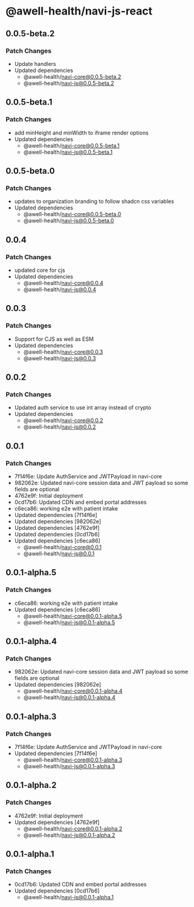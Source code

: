 # @awell-health/navi-js-react

## 0.0.5-beta.2

### Patch Changes

- Update handlers
- Updated dependencies
  - @awell-health/navi-core@0.0.5-beta.2
  - @awell-health/navi-js@0.0.5-beta.2

## 0.0.5-beta.1

### Patch Changes

- add minHeight and minWidth to iframe render options
- Updated dependencies
  - @awell-health/navi-core@0.0.5-beta.1
  - @awell-health/navi-js@0.0.5-beta.1

## 0.0.5-beta.0

### Patch Changes

- updates to organization branding to follow shadcn css variables
- Updated dependencies
  - @awell-health/navi-core@0.0.5-beta.0
  - @awell-health/navi-js@0.0.5-beta.0

## 0.0.4

### Patch Changes

- updated core for cjs
- Updated dependencies
  - @awell-health/navi-core@0.0.4
  - @awell-health/navi-js@0.0.4

## 0.0.3

### Patch Changes

- Support for CJS as well as ESM
- Updated dependencies
  - @awell-health/navi-core@0.0.3
  - @awell-health/navi-js@0.0.3

## 0.0.2

### Patch Changes

- Updated auth service to use int array instead of crypto
- Updated dependencies
  - @awell-health/navi-core@0.0.2
  - @awell-health/navi-js@0.0.2

## 0.0.1

### Patch Changes

- 7f14f6e: Update AuthService and JWTPayload in navi-core
- 982062e: Updated navi-core session data and JWT payload so some fields are optional
- 4762e9f: Initial deployment
- 0cd17b6: Updated CDN and embed portal addresses
- c6eca86: working e2e with patient intake
- Updated dependencies [7f14f6e]
- Updated dependencies [982062e]
- Updated dependencies [4762e9f]
- Updated dependencies [0cd17b6]
- Updated dependencies [c6eca86]
  - @awell-health/navi-core@0.0.1
  - @awell-health/navi-js@0.0.1

## 0.0.1-alpha.5

### Patch Changes

- c6eca86: working e2e with patient intake
- Updated dependencies [c6eca86]
  - @awell-health/navi-core@0.0.1-alpha.5
  - @awell-health/navi-js@0.0.1-alpha.5

## 0.0.1-alpha.4

### Patch Changes

- 982062e: Updated navi-core session data and JWT payload so some fields are optional
- Updated dependencies [982062e]
  - @awell-health/navi-core@0.0.1-alpha.4
  - @awell-health/navi-js@0.0.1-alpha.4

## 0.0.1-alpha.3

### Patch Changes

- 7f14f6e: Update AuthService and JWTPayload in navi-core
- Updated dependencies [7f14f6e]
  - @awell-health/navi-core@0.0.1-alpha.3
  - @awell-health/navi-js@0.0.1-alpha.3

## 0.0.1-alpha.2

### Patch Changes

- 4762e9f: Initial deployment
- Updated dependencies [4762e9f]
  - @awell-health/navi-core@0.0.1-alpha.2
  - @awell-health/navi-js@0.0.1-alpha.2

## 0.0.1-alpha.1

### Patch Changes

- 0cd17b6: Updated CDN and embed portal addresses
- Updated dependencies [0cd17b6]
  - @awell-health/navi-js@0.0.1-alpha.1
